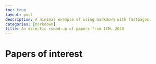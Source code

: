 ```yaml
---
toc: true
layout: post
description: A minimal example of using markdown with fastpages.
categories: [markdown]
title: An eclectic round-up of papers from ICML 2020
---
```


# Papers of interest
